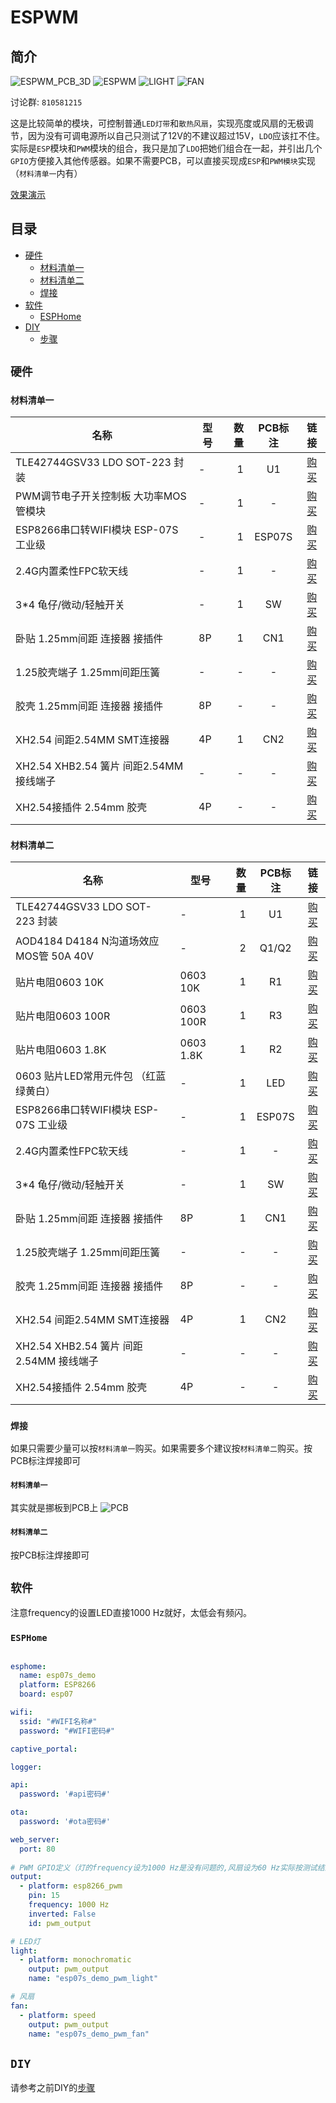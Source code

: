 
# ESPWM

## 简介

![ESPWM_PCB_3D](./img/ESPWM_PCB_3D.png)
![ESPWM](./img/ESPWM.jpg)
![LIGHT](./img/LIGHT.jpg)
![FAN](./img/FAN.jpg)

讨论群: `810581215`

这是比较简单的模块，可控制普通`LED灯带`和`散热风扇`，实现亮度或风扇的无极调节，因为没有可调电源所以自己只测试了12V的不建议超过15V，`LDO`应该扛不住。实际是`ESP`模块和`PWM`模块的组合，我只是加了`LDO`把她们组合在一起，并引出几个`GPIO`方便接入其他传感器。如果不需要PCB，可以直接买现成`ESP`和`PWM模块`实现（`材料清单一`内有）

[效果演示](https://www.bilibili.com/video/BV1wy4y1u7Bx)


## 目录

* [硬件](#硬件)
    * [材料清单一](#材料清单一)
    * [材料清单二](#材料清单二)
    * [焊接](#焊接)
* [软件](#软件)
    * [ESPHome](#ESPHome)
* [DIY](#DIY)
    * [步骤](#步骤)

## `硬件`

### `材料清单一`

| 名称 | 型号 | 数量 | PCB标注 | 链接 |
| ----- | ----- | ----: | :----: | :----: |
| TLE42744GSV33 LDO SOT-223 封装 | - | 1 | U1 | [购买](https://item.taobao.com/item.htm?id=596175129159) |
| PWM调节电子开关控制板 大功率MOS管模块 | - | 1 | - | [购买](https://item.taobao.com/item.htm?id=558594541986) |
| ESP8266串口转WIFI模块 ESP-07S 工业级 | - | 1 | ESP07S | [购买](https://item.taobao.com/item.htm?id=536432661872) |
| 2.4G内置柔性FPC软天线 | - | 1 | - | [购买](https://item.taobao.com/item.htm?id=574057911861) |
| 3*4 龟仔/微动/轻触开关 | - | 1 | SW | [购买](https://item.taobao.com/item.htm?id=546724645617) |
| 卧贴 1.25mm间距 连接器 接插件 | 8P | 1 | CN1 | [购买](https://item.taobao.com/item.htm?id=528819360986) |
| 1.25胶壳端子 1.25mm间距压簧 | - | - | - | [购买](https://item.taobao.com/item.htm?id=528804501334) |
| 胶壳 1.25mm间距 连接器 接插件 | 8P | - | - | [购买](https://item.taobao.com/item.htm?id=528730091171) |
| XH2.54 间距2.54MM SMT连接器 | 4P | 1 | CN2 | [购买](https://item.taobao.com/item.htm?id=553190289846) |
| XH2.54 XHB2.54 簧片 间距2.54MM 接线端子 | - | - | - | [购买](https://item.taobao.com/item.htm?id=522575889276) |
| XH2.54接插件 2.54mm 胶壳 | 4P | - | - | [购买](https://item.taobao.com/item.htm?id=522578104271) |

### `材料清单二`

| 名称 | 型号 | 数量 | PCB标注 | 链接 |
| ----- | ----- | ----: | :----: | :----: |
| TLE42744GSV33 LDO SOT-223 封装 | - | 1 | U1 | [购买](https://item.taobao.com/item.htm?id=596175129159) |
| AOD4184 D4184 N沟道场效应MOS管 50A 40V | - | 2 | Q1/Q2 | [购买](https://item.taobao.com/item.htm?id=621661261124) |
| 贴片电阻0603 10K | 0603 10K | 1 | R1 | [购买](https://item.taobao.com/item.htm?id=642138541174) |
| 贴片电阻0603 100R | 0603 100R | 1 | R3 | [购买](https://item.taobao.com/item.htm?id=642138541174) |
| 贴片电阻0603 1.8K | 0603 1.8K | 1 | R2 | [购买](https://item.taobao.com/item.htm?id=642140285577) |
| 0603 贴片LED常用元件包 （红蓝绿黄白） | - | 1 | LED | [购买](https://item.taobao.com/item.htm?id=526211410115) |
| ESP8266串口转WIFI模块 ESP-07S 工业级 | - | 1 | ESP07S | [购买](https://item.taobao.com/item.htm?id=536432661872) |
| 2.4G内置柔性FPC软天线 | - | 1 | - | [购买](https://item.taobao.com/item.htm?id=574057911861) |
| 3*4 龟仔/微动/轻触开关 | - | 1 | SW | [购买](https://item.taobao.com/item.htm?id=546724645617) |
| 卧贴 1.25mm间距 连接器 接插件 | 8P | 1 | CN1 | [购买](https://item.taobao.com/item.htm?id=528819360986) |
| 1.25胶壳端子 1.25mm间距压簧 | - | - | - | [购买](https://item.taobao.com/item.htm?id=528804501334) |
| 胶壳 1.25mm间距 连接器 接插件 | 8P | - | - | [购买](https://item.taobao.com/item.htm?id=528730091171) |
| XH2.54 间距2.54MM SMT连接器 | 4P | 1 | CN2 | [购买](https://item.taobao.com/item.htm?id=553190289846) |
| XH2.54 XHB2.54 簧片 间距2.54MM 接线端子 | - | - | - | [购买](https://item.taobao.com/item.htm?id=522575889276) |
| XH2.54接插件 2.54mm 胶壳 | 4P | - | - | [购买](https://item.taobao.com/item.htm?id=522578104271) |

### `焊接`

如果只需要少量可以按`材料清单一`购买。如果需要多个建议按`材料清单二`购买。按PCB标注焊接即可

#### `材料清单一`
其实就是挪板到PCB上
![PCB](./img/PCB.png)

#### `材料清单二`

按PCB标注焊接即可

## `软件`

注意frequency的设置LED直接1000 Hz就好，太低会有频闪。

### `ESPHome`

```yaml

esphome:
  name: esp07s_demo
  platform: ESP8266
  board: esp07

wifi:
  ssid: "#WIFI名称#"
  password: "#WIFI密码#"

captive_portal:

logger:

api:
  password: '#api密码#'

ota:
  password: '#ota密码#'

web_server:
  port: 80
  
# PWM GPIO定义（灯的frequency设为1000 Hz是没有问题的,风扇设为60 Hz实际按测试结果为准）
output:
  - platform: esp8266_pwm
    pin: 15
    frequency: 1000 Hz
    inverted: False
    id: pwm_output

# LED灯
light:
  - platform: monochromatic
    output: pwm_output
    name: "esp07s_demo_pwm_light"

# 风扇
fan:
  - platform: speed
    output: pwm_output
    name: "esp07s_demo_pwm_fan"

```

## `DIY`

请参考之前DIY的[步骤](https://github.com/liwei19920307/S5in1#%E6%AD%A5%E9%AA%A4)
